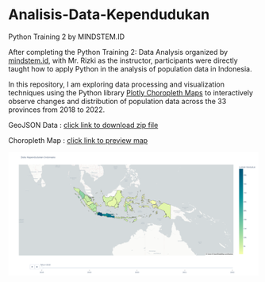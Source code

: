# Analisis-Data-Kependudukan
Python Training 2 by MINDSTEM.ID

After completing the Python Training 2: Data Analysis organized by [mindstem.id](https://mindstem.id/), with Mr. Rizki as the instructor, participants were directly taught how to apply Python in the analysis of population data in Indonesia. 

In this repository, I am exploring data processing and visualization techniques using the Python library [Plotly Choropleth Maps](https://plotly.com/python/choropleth-maps/) to interactively observe changes and distribution of population data across the 33 provinces from 2018 to 2022.

GeoJSON Data : [click link to download zip file](https://www.naturalearthdata.com/http//www.naturalearthdata.com/download/10m/cultural/ne_10m_admin_1_states_provinces.zip)

Choropleth Map : [click link to preview map](https://naimackerman.github.io/Analisis-Data-Kependudukan/choropleth_map.html)

<img src="https://github.com/naimackerman/Analisis-Data-Kependudukan/blob/d3790f44adfd75240fd472d0fcbb1253d5368c52/newplot.png" alt="Choropleth Map">

